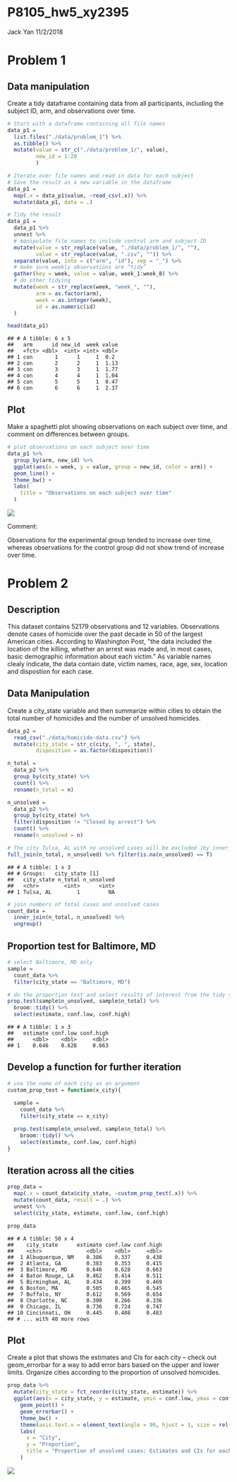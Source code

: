 P8105\_hw5\_xy2395
================
Jack Yan
11/2/2018

Problem 1
=========

Data manipulation
-----------------

Create a tidy dataframe containing data from all participants, including the subject ID, arm, and observations over time.

``` r
# Start with a dataframe containing all file names
data_p1 = 
  list.files("./data/problem_1") %>% 
  as.tibble() %>% 
  mutate(value = str_c("./data/problem_1/", value),
         new_id = 1:20
         )

# Iterate over file names and read in data for each subject 
# Save the result as a new variable in the dataframe
data_p1 = 
  map(.x = data_p1$value, ~read_csv(.x)) %>%
  mutate(data_p1, data = .) 

# Tidy the result
data_p1 = 
  data_p1 %>% 
  unnest %>%  
  # manipulate file names to include control arm and subject ID
  mutate(value = str_replace(value, "./data/problem_1/", ""),
         value = str_replace(value, ".csv", "")) %>% 
  separate(value, into = c("arm", "id"), sep = "_") %>% 
  # make sure weekly observations are “tidy”
  gather(key = week, value = value, week_1:week_8) %>% 
  # do other tidying
  mutate(week = str_replace(week, "week_", ""),
         arm = as.factor(arm),
         week = as.integer(week),
         id = as.numeric(id)
  )

head(data_p1)
```

    ## # A tibble: 6 x 5
    ##   arm      id new_id  week value
    ##   <fct> <dbl>  <int> <int> <dbl>
    ## 1 con       1      1     1  0.2 
    ## 2 con       2      2     1  1.13
    ## 3 con       3      3     1  1.77
    ## 4 con       4      4     1  1.04
    ## 5 con       5      5     1  0.47
    ## 6 con       6      6     1  2.37

Plot
----

Make a spaghetti plot showing observations on each subject over time, and comment on differences between groups.

``` r
# plot observations on each subject over time
data_p1 %>% 
  group_by(arm, new_id) %>% 
  ggplot(aes(x = week, y = value, group = new_id, color = arm)) +
  geom_line() +
  theme_bw() +
  labs(
    title = "Observations on each subject over time"
  )
```

![](p8105_hw5_xy2395_files/figure-markdown_github/unnamed-chunk-2-1.png)

Comment:

Observations for the experimental group tended to increase over time, whereas observations for the control group did not show trend of increase over time.

Problem 2
=========

Description
-----------

This dataset contains 52179 observations and 12 variables. Observations denote cases of homicide over the past decade in 50 of the largest American cities. According to Washington Post, "the data included the location of the killing, whether an arrest was made and, in most cases, basic demographic information about each victim." As variable names clealy indicate, the data contain date, victim names, race, age, sex, location and dispostion for each case.

Data Manipulation
-----------------

Create a city\_state variable and then summarize within cities to obtain the total number of homicides and the number of unsolved homicides.

``` r
data_p2 = 
  read_csv("./data/homicide-data.csv") %>% 
  mutate(city_state = str_c(city, ", ", state),
         disposition = as.factor(disposition))

n_total = 
  data_p2 %>% 
  group_by(city_state) %>% 
  count() %>% 
  rename(n_total = n) 

n_unsolved = 
  data_p2 %>% 
  group_by(city_state) %>% 
  filter(disposition != "Closed by arrest") %>% 
  count() %>% 
  rename(n_unsolved = n) 

# The city Tulsa, AL with no unsolved cases will be excluded (by inner_join) for further analysis
full_join(n_total, n_unsolved) %>% filter(is.na(n_unsolved) == T)
```

    ## # A tibble: 1 x 3
    ## # Groups:   city_state [1]
    ##   city_state n_total n_unsolved
    ##   <chr>        <int>      <int>
    ## 1 Tulsa, AL        1         NA

``` r
# join numbers of total cases and unsolved cases
count_data = 
  inner_join(n_total, n_unsolved) %>% 
  ungroup()
```

Proportion test for Baltimore, MD
---------------------------------

``` r
# select Baltimore, MD only
sample = 
  count_data %>% 
  filter(city_state == "Baltimore, MD")

# do the proportion test and select results of interest from the tidy summary
prop.test(sample$n_unsolved, sample$n_total) %>% 
  broom::tidy() %>% 
  select(estimate, conf.low, conf.high)
```

    ## # A tibble: 1 x 3
    ##   estimate conf.low conf.high
    ##      <dbl>    <dbl>     <dbl>
    ## 1    0.646    0.628     0.663

Develop a function for further iteration
----------------------------------------

``` r
# use the name of each city as an argument
custom_prop_test = function(x_city){
  
  sample = 
    count_data %>% 
    filter(city_state == x_city)

  prop.test(sample$n_unsolved, sample$n_total) %>% 
    broom::tidy() %>% 
    select(estimate, conf.low, conf.high)
}
```

Iteration across all the cities
-------------------------------

``` r
prop_data = 
  map(.x = count_data$city_state, ~custom_prop_test(.x)) %>% 
  mutate(count_data, result = .) %>% 
  unnest %>% 
  select(city_state, estimate, conf.low, conf.high)

prop_data
```

    ## # A tibble: 50 x 4
    ##    city_state      estimate conf.low conf.high
    ##    <chr>              <dbl>    <dbl>     <dbl>
    ##  1 Albuquerque, NM    0.386    0.337     0.438
    ##  2 Atlanta, GA        0.383    0.353     0.415
    ##  3 Baltimore, MD      0.646    0.628     0.663
    ##  4 Baton Rouge, LA    0.462    0.414     0.511
    ##  5 Birmingham, AL     0.434    0.399     0.469
    ##  6 Boston, MA         0.505    0.465     0.545
    ##  7 Buffalo, NY        0.612    0.569     0.654
    ##  8 Charlotte, NC      0.300    0.266     0.336
    ##  9 Chicago, IL        0.736    0.724     0.747
    ## 10 Cincinnati, OH     0.445    0.408     0.483
    ## # ... with 40 more rows

Plot
----

Create a plot that shows the estimates and CIs for each city – check out geom\_errorbar for a way to add error bars based on the upper and lower limits. Organize cities according to the proportion of unsolved homicides.

``` r
prop_data %>% 
  mutate(city_state = fct_reorder(city_state, estimate)) %>% 
  ggplot(aes(x = city_state, y = estimate, ymin = conf.low, ymax = conf.high)) +
    geom_point() +
    geom_errorbar() +
    theme_bw() +
    theme(axis.text.x = element_text(angle = 90, hjust = 1, size = rel(0.8))) +
    labs(
      x = "City",
      y = "Proportion",
      title = "Proportion of unsolved cases: Estimates and CIs for each city"
    )
```

![](p8105_hw5_xy2395_files/figure-markdown_github/unnamed-chunk-8-1.png)
